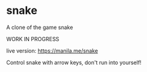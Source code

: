 # snake
A clone of the game snake

WORK IN PROGRESS

live version: https://manila.me/snake

Control snake with arrow keys, don't run into yourself!
